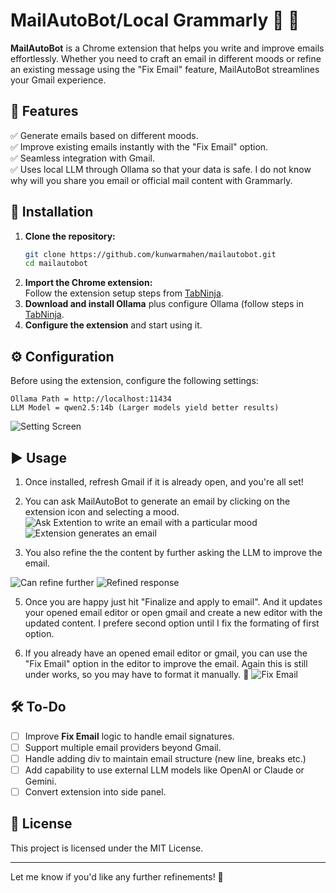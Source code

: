 # MailAutoBot/Local Grammarly 📧 🤖

**MailAutoBot** is a Chrome extension that helps you write and improve emails effortlessly. Whether you need to craft an email in different moods or refine an existing message using the "Fix Email" feature, MailAutoBot streamlines your Gmail experience.

## 🚀 Features

✅ Generate emails based on different moods.  
✅ Improve existing emails instantly with the "Fix Email" option.  
✅ Seamless integration with Gmail.  
✅ Uses local LLM through Ollama so that your data is safe. I do not know why will you share you email or official mail content with Grammarly.

## 🔧 Installation

1. **Clone the repository:**
   ```bash
   git clone https://github.com/kunwarmahen/mailautobot.git
   cd mailautobot
   ```
2. **Import the Chrome extension:**  
   Follow the extension setup steps from [TabNinja](https://github.com/kunwarmahen/tabninja).
3. **Download and install Ollama** plus configure Ollama (follow steps in [TabNinja](https://github.com/kunwarmahen/tabninja).
4. **Configure the extension** and start using it.

## ⚙️ Configuration

Before using the extension, configure the following settings:

```
Ollama Path = http://localhost:11434
LLM Model = qwen2.5:14b (Larger models yield better results)
```
![Setting Screen](https://github.com/user-attachments/assets/62ebc61c-b0f6-4b51-81d0-668933814555)

## ▶️ Usage

1. Once installed, refresh Gmail if it is already open, and you're all set!
2. You can ask MailAutoBot to generate an email by clicking on the extension icon and selecting a mood.
![Ask Extention to write an email with a particular mood](https://github.com/user-attachments/assets/48250f35-3f5c-456d-9e72-1312fb7942aa)
![Extension generates an email](https://github.com/user-attachments/assets/dea35226-024b-4d04-9312-94aa35de6a5f)

3. You also refine the the content by further asking the LLM to improve the email.

![Can refine further](https://github.com/user-attachments/assets/e4a6c417-fcb8-4651-b87a-af501dea28eb)
![Refined response](https://github.com/user-attachments/assets/14993474-ac50-4bfe-ac91-2be845396f4f)

5. Once you are happy just hit "Finalize and apply to email". And it updates your opened email editor or open gmail and create a new editor with the updated content. I prefere second option until I fix the formating of first option.
   
6. If you already have an opened email editor or gmail, you can use the "Fix Email" option in the editor to improve the email. Again this is still under works, so you may have to format it manually. 🤷
![Fix Email](https://github.com/user-attachments/assets/6f41d3c7-3e66-43ff-998c-328b63e84cd5)


## 🛠 To-Do

- [ ] Improve **Fix Email** logic to handle email signatures.
- [ ] Support multiple email providers beyond Gmail.
- [ ] Handle adding div to maintain email structure (new line, breaks etc.)
- [ ] Add capability to use external LLM models like OpenAI or Claude or Gemini.
- [ ] Convert extension into side panel.

## 📜 License

This project is licensed under the MIT License.

---

Let me know if you'd like any further refinements! 🚀
